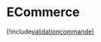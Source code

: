 # ECommerce

[!include[validationcommande](ecommerce.validationcommande.autogen.md)]




















































